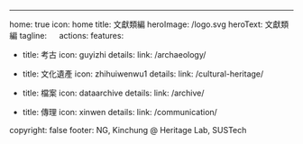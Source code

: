 ---
home: true
icon: home
title: 文獻類編
heroImage: /logo.svg
heroText: 文獻類編
tagline: 　
actions:
features:
  - title: 考古
    icon: guyizhi
    details: 
    link: /archaeology/

  - title: 文化遺產
    icon: zhihuiwenwu1
    details: 
    link: /cultural-heritage/

  - title: 檔案
    icon: dataarchive
    details: 
    link: /archive/

  - title: 傳理
    icon: xinwen
    details: 
    link: /communication/

copyright: false
footer: NG, Kinchung @ Heritage Lab, SUSTech
